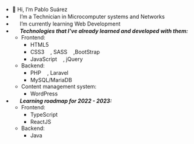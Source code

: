 * 👋 Hi, I’m Pablo Suárez
* <img src="https://cdn-icons-png.flaticon.com/512/3868/3868395.png" style="width: 1rem;" /> I’m a Technician in Microcomputer systems and Networks
* <img src="https://cdn-icons-png.flaticon.com/512/3271/3271001.png" style="width: 1rem;" /> I’m currently learning Web Development
* <img src="https://icons.iconarchive.com/icons/graphicloads/colorful-long-shadow/256/Html-tags-icon.png" style="width: 1rem;" /> <b><i>Technologies that I've already learned and developed with them:</i></b>
   * Frontend:
     * HTML5<img src="https://skillicons.dev/icons?i=html" style="width: 1rem;" />
     * CSS3<img src="https://skillicons.dev/icons?i=css" style="width: 1rem;"/>, SASS<img src="https://skillicons.dev/icons?i=sass" style="width: 1rem;" />,BootStrap<img src="https://skillicons.dev/icons?i=bootstrap" style="width: 1rem;" />
     * JavaScript<img src="https://skillicons.dev/icons?i=js" style="width: 1rem;" />, jQuery<img src="https://skillicons.dev/icons?i=jquery" style="width: 1rem;" />
   * Backend:
     * PHP<img src="https://skillicons.dev/icons?i=php" style="width: 1rem;" />, Laravel<img src="https://skillicons.dev/icons?i=laravel" style="width: 1rem;" />
     * MySQL/MariaDB<img src="https://skillicons.dev/icons?i=mysql" style="width: 1rem;" />
   * Content management system:
     * WordPress<img src="https://skillicons.dev/icons?i=wordpress" style="width: 1rem;" /> 
* <img src="https://cdn-icons-png.flaticon.com/512/1081/1081040.png" style="width: 1rem;" /> <b><i>Learning roadmap for 2022 - 2023:</i></b>
   * Frontend:
     * TypeScript<img src="https://skillicons.dev/icons?i=ts" style="width: 1rem;" />
     * ReactJS<img src="https://skillicons.dev/icons?i=react" style="width: 1rem;" />
   * Backend:
     * Java<img src="https://skillicons.dev/icons?i=java" style="width: 1rem;" />
 
